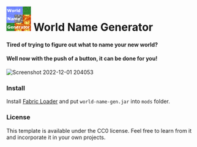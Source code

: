 # <img width="64" alt="World Name Generator Icon" src="https://raw.githubusercontent.com/Vulp35/world-name-gen/1.19/src/main/resources/assets/worldnamegen/icon.png"> World Name Generator

#### Tired of trying to figure out what to name your new world?
#### Well now with the push of a button, it can be done for you!

<img width="400" alt="Screenshot 2022-12-01 204053" src="https://user-images.githubusercontent.com/45741898/205478995-178ffe71-52a9-429c-b93f-205d7cf464b0.png">

### Install

Install [Fabric Loader](https://fabricmc.net/use/installer/) and put `world-name-gen.jar` into `mods` folder.

### License

This template is available under the CC0 license. Feel free to learn from it and incorporate it in your own projects.
